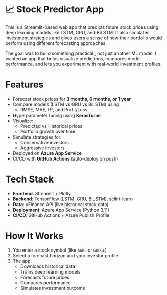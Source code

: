 # 📈 Stock Predictor App

This is a Streamlit-based web app that predicts future stock prices using deep learning models like LSTM, GRU, and BiLSTM. It also simulates investment strategies and gives users a sense of how their portfolio would perform using different forecasting approaches.

The goal was to build something practical , not just another ML model. I wanted an app that helps visualize predictions, compares model performance, and lets you experiment with real-world investment profiles.

# Features

- Forecast stock prices for **3 months, 6 months, or 1 year**
- Compare models (LSTM vs GRU vs BiLSTM) using:
  - RMSE, MAE, R², and Profit/Loss
- Hyperparameter tuning using **KerasTuner**
- Visualize:
  - Predicted vs Historical prices
  - Portfolio growth over time
- Simulate strategies for:
  -  Conservative investors
  -  Aggressive investors
- Deployed on **Azure App Service**
- CI/CD with **GitHub Actions** (auto-deploy on push)

# Tech Stack

- **Frontend**: Streamlit + Plotly
- **Backend**: TensorFlow (LSTM, GRU, BiLSTM), scikit-learn
- **Data**: yFinance API (live historical stock data)
- **Deployment**: Azure App Service (Python 3.11)
- **CI/CD**: GitHub Actions + Azure Publish Profile

# How It Works

1. You enter a stock symbol (like `AAPL` or `GOOGL`)
2. Select a forecast horizon and your investor profile
3. The app:
   - Downloads historical data
   - Trains deep learning models
   - Forecasts future prices
   - Compares performance
   - Simulates investment outcome
     

